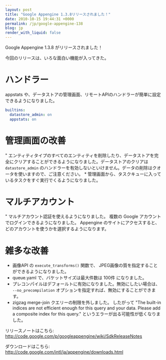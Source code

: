 ```yaml
---
layout: post
title: "Google Appengine 1.3.8リリースされました！"
date: 2010-10-15 19:44:31 +0000
permalink: /jp/google-appengine-138
blog: jp
render_with_liquid: false
---
```


Google Appengine 1.3.8 がリリースされました！

今回のリリースは、いろな面白い機能が入ってきた。

# ハンドラー

appstats や、データストアの管理画面、リモートAPIのハンドラーが簡単に設定できるようになりました。

```yaml
builtins:
  datastore_admin: on
  appstats: on
```

# 管理画面の改善

" エンティティタイプのすべてのエンティティを削除したり、データストアを完全にクリアすることができるようになりました。データストアのクリアは
`datastore_admin` のハンドラーを有効しないといけません。データの削除はクオータを使いますので、ご注意ください。 \*
管理画面から、タスクキューに入っているタスクをすぐ実行でくるようになりました。

# マルチアカウント

" マルチアカウント認証を使えるようになりました。 複数の Google アカウントでログインできるようになりました。 Appengine
のサイトにアクセスすると、どのアカウントを使うかを選択するようになります。

# 雑多な改善

- 画像API の `execute_transforms()` 関数で、 JPEG画像の質を指定することができるようになりました。
- queue.yaml で、バケットサイズは最大件数は 100件 になりました。
- プレコンパイルはデフォールトに有効になりました。無効にしたい場合は、 `--no_precompilation`
  オプションを指定すれば、無効にすることができます。
- zigzag merge-join クエリーの制限を外しました。 したがって "The built-in indices are not
  efficient enough for this query and your data. Please add a
  composite index for this query." というエラーが出る可能性が低くなりました。

リリースノートはこちら:
<http://code.google.com/p/googleappengine/wiki/SdkReleaseNotes>

ダウンロードはこちら: <http://code.google.com/intl/ja/appengine/downloads.html>
